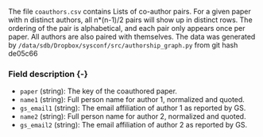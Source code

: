 The file `coauthors.csv` contains Lists of co-author pairs. For a given paper with n distinct authors, all n*(n-1)/2 pairs will show up in distinct rows. The ordering of the pair is alphabetical, and each pair only appears once per paper. All authors are also paired with themselves.
The data was generated by `/data/sdb/Dropbox/sysconf/src/authorship_graph.py` from git hash de05c66


### Field description {-}

  * `paper` (string): The key of the coauthored paper.
  * `name1` (string): Full person name for author 1, normalized and quoted.
  * `gs_email1` (string): The email affiliation of author 1 as reported by GS.
  * `name2` (string): Full person name for author 2, normalized and quoted.
  * `gs_email2` (string): The email affiliation of author 2 as reported by GS.
